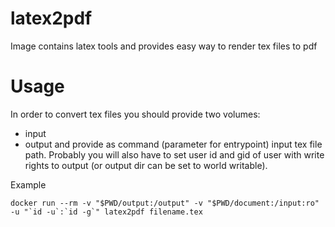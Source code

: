 # latex2pdf
Image contains latex tools and provides easy way to render tex files to pdf


# Usage

In order to convert tex files you should provide two volumes: 
- input 
- output
and provide as command (parameter for entrypoint) input tex file path. 
Probably you will also have to set user id and gid of user with write rights to output (or output dir can be set to world writable).

Example
```
docker run --rm -v "$PWD/output:/output" -v "$PWD/document:/input:ro" -u "`id -u`:`id -g`" latex2pdf filename.tex
``` 

